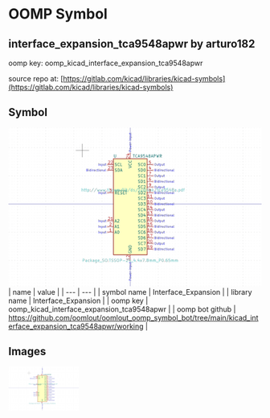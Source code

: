 # OOMP Symbol  
## interface_expansion_tca9548apwr  by arturo182  
  
oomp key: oomp_kicad_interface_expansion_tca9548apwr  
  
source repo at: [https://gitlab.com/kicad/libraries/kicad-symbols](https://gitlab.com/kicad/libraries/kicad-symbols)  
## Symbol  
  
[![working.png](working_600.png)](working.png)  
| name | value | 
| --- | --- | 
| symbol name | Interface_Expansion | 
| library name | Interface_Expansion | 
| oomp key | oomp_kicad_interface_expansion_tca9548apwr | 
| oomp bot github | https://github.com/oomlout/oomlout_oomp_symbol_bot/tree/main/kicad_interface_expansion_tca9548apwr/working | 
## Images  
  
[![working.png](working_140.png)](working.png)  
